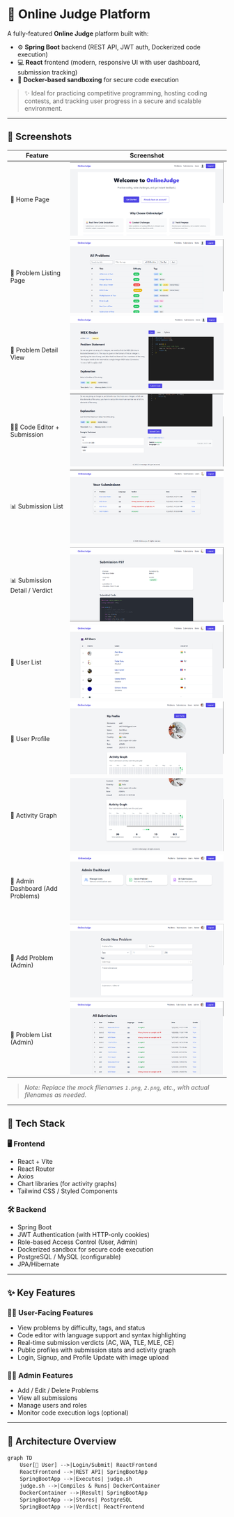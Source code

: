 # 🧠 Online Judge Platform

A fully-featured **Online Judge** platform built with:

- ⚙️ **Spring Boot** backend (REST API, JWT auth, Dockerized code execution)
- 💻 **React** frontend (modern, responsive UI with user dashboard, submission tracking)
- 🐳 **Docker-based sandboxing** for secure code execution

> ✨ Ideal for practicing competitive programming, hosting coding contests, and tracking user progress in a secure and scalable environment.

---

## 📸 Screenshots

| Feature                            | Screenshot |
|-----------------------------------|------------|
| 🚀 Home Page                       | ![](screenshots/1.png) |
| 📝 Problem Listing Page           | ![](screenshots/2.png) |
| 📄 Problem Detail View            | ![](screenshots/3.png) |
| 👨‍💻 Code Editor + Submission     | ![](screenshots/4.png) |
| 📊 Submission List    | ![](screenshots/5.png) |
| 📊 Submission Detail / Verdict    | ![](screenshots/6.png) |
| 👤 User List                   | ![](screenshots/7.png) |
| 👤 User Profile                   | ![](screenshots/8.png) |
| 👤 Activity Graph                 | ![](screenshots/9.png) |
| 🧠 Admin Dashboard (Add Problems) | ![](screenshots/10.png) |
| 🧠 Add Problem  (Admin)           | ![](screenshots/11.png) |
| 🧠 Problem List (Admin)           | ![](screenshots/13.png) |

> _Note: Replace the mock filenames `1.png`, `2.png`, etc., with actual filenames as needed._

---

## 🔧 Tech Stack

### 🖥 Frontend
- React + Vite
- React Router
- Axios
- Chart libraries (for activity graphs)
- Tailwind CSS / Styled Components

### 🛠 Backend
- Spring Boot
- JWT Authentication (with HTTP-only cookies)
- Role-based Access Control (User, Admin)
- Dockerized sandbox for secure code execution
- PostgreSQL / MySQL (configurable)
- JPA/Hibernate

---

## ✨ Key Features

### 👨‍💻 User-Facing Features
- View problems by difficulty, tags, and status
- Code editor with language support and syntax highlighting
- Real-time submission verdicts (AC, WA, TLE, MLE, CE)
- Public profiles with submission stats and activity graph
- Login, Signup, and Profile Update with image upload

### 🧑‍🏫 Admin Features
- Add / Edit / Delete Problems
- View all submissions
- Manage users and roles
- Monitor code execution logs (optional)

---

## 🧩 Architecture Overview

```mermaid
graph TD
    User[👤 User] -->|Login/Submit| ReactFrontend
    ReactFrontend -->|REST API| SpringBootApp
    SpringBootApp -->|Executes| judge.sh
    judge.sh -->|Compiles & Runs| DockerContainer
    DockerContainer -->|Result| SpringBootApp
    SpringBootApp -->|Stores| PostgreSQL
    SpringBootApp -->|Verdict| ReactFrontend
